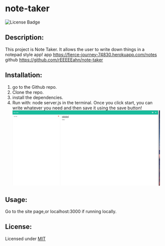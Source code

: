 # note-taker
  ![License Badge](https://img.shields.io/badge/license-MIT-green)
  
  ## Description:  
  This project is Note Taker. It allows the user to write down things in a notepad style app!
    app https://fierce-journey-74830.herokuapp.com/notes
    github https://github.com/rEEEEEahn/note-taker
  ## Installation:  
  1. go to the Github repo.
  2. Clone the repo. 
  3. install the dependencies.
  4. Run with: node server.js in the terminal.
    Once you click start, you can write whatever you need and then save it using the save button!
  ![screenshot](./images/wow!.png)

  ## Usage:  
  Go to the site page,or localhost:3000 if running locally.
  ## License:  
  Licensed under [MIT](./LICENSE)

  

